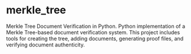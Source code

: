 # merkle_tree
Merkle Tree Document Verification in Python. Python implementation of a Merkle Tree-based document verification system. This project includes tools for creating the tree, adding documents, generating proof files, and verifying document authenticity.
